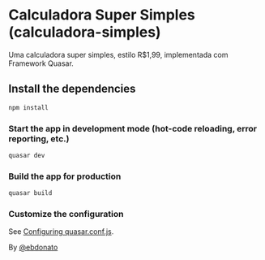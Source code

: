 # Calculadora Super Simples (calculadora-simples)

Uma calculadora super simples, estilo R$1,99, implementada com Framework Quasar.

## Install the dependencies
```bash
npm install
```

### Start the app in development mode (hot-code reloading, error reporting, etc.)
```bash
quasar dev
```


### Build the app for production
```bash
quasar build
```

### Customize the configuration
See [Configuring quasar.conf.js](https://quasar.dev/quasar-cli/quasar-conf-js).

By [@ebdonato](https://www.linkedin.com/in/ebdonato/)
